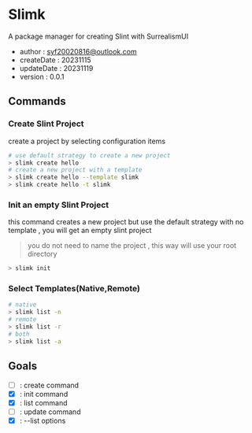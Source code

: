 # Slimk

A package manager for creating Slint with SurrealismUI

- author : syf20020816@outlook.com
- createDate : 20231115
- updateDate : 20231119
- version : 0.0.1

## Commands

### Create Slint Project

create a project by selecting configuration items

```bash
# use default strategy to create a new project
> slimk create hello 
# create a new project with a template
> slimk create hello --template slimk
> slimk create hello -t slimk
```
### Init an empty Slint Project

this command creates a new project but use the default strategy with no template , you will get an empty slint project

> you do not need to name the project , this way will use your root directory

```bash
> slimk init
```
### Select Templates(Native,Remote)
```bash
# native
> slimk list -n
# remote 
> slimk list -r
# both
> slimk list -a
```

## Goals

- [ ] : create command
- [x] : init command
- [x] : list command
- [ ] : update command
- [x] : --list options